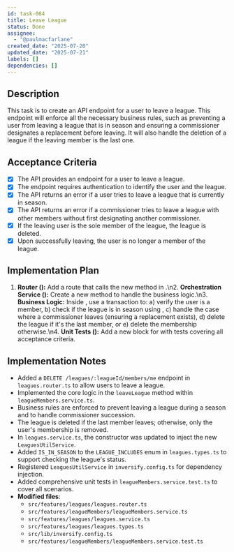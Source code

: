 ```yaml
---
id: task-004
title: Leave League
status: Done
assignee:
  - "@paulmacfarlane"
created_date: "2025-07-20"
updated_date: "2025-07-21"
labels: []
dependencies: []
---
```


## Description

This task is to create an API endpoint for a user to leave a league. This endpoint will enforce all the necessary business rules, such as preventing a user from leaving a league that is in season and ensuring a commissioner designates a replacement before leaving. It will also handle the deletion of a league if the leaving member is the last one.

## Acceptance Criteria

- [x] The API provides an endpoint for a user to leave a league.
- [x] The endpoint requires authentication to identify the user and the league.
- [x] The API returns an error if a user tries to leave a league that is currently in season.
- [x] The API returns an error if a commissioner tries to leave a league with other members without first designating another commissioner.
- [x] If the leaving user is the sole member of the league, the league is deleted.
- [x] Upon successfully leaving, the user is no longer a member of the league.

## Implementation Plan

1. **Router ():** Add a route that calls the new method in .\n2. **Orchestration Service ():** Create a new method to handle the business logic.\n3. **Business Logic:** Inside , use a transaction to: a) verify the user is a member, b) check if the league is in season using , c) handle the case where a commissioner leaves (ensuring a replacement exists), d) delete the league if it's the last member, or e) delete the membership otherwise.\n4. **Unit Tests ():** Add a new block for with tests covering all acceptance criteria.

## Implementation Notes

- Added a `DELETE /leagues/:leagueId/members/me` endpoint in `leagues.router.ts` to allow users to leave a league.
- Implemented the core logic in the `leaveLeague` method within `leagueMembers.service.ts`.
- Business rules are enforced to prevent leaving a league during a season and to handle commissioner succession.
- The league is deleted if the last member leaves; otherwise, only the user's membership is removed.
- In `leagues.service.ts`, the constructor was updated to inject the new `LeaguesUtilService`.
- Added `IS_IN_SEASON` to the `LEAGUE_INCLUDES` enum in `leagues.types.ts` to support checking the league's status.
- Registered `LeaguesUtilService` in `inversify.config.ts` for dependency injection.
- Added comprehensive unit tests in `leagueMembers.service.test.ts` to cover all scenarios.
- **Modified files**:
  - `src/features/leagues/leagues.router.ts`
  - `src/features/leagueMembers/leagueMembers.service.ts`
  - `src/features/leagues/leagues.service.ts`
  - `src/features/leagues/leagues.types.ts`
  - `src/lib/inversify.config.ts`
  - `src/features/leagueMembers/leagueMembers.service.test.ts`
